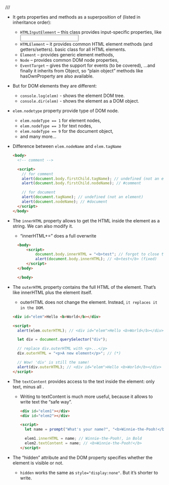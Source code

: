 ///

- It gets properties and methods as a superposition of (listed in inheritance order):

  - `HTMLInputElement` – this class provides input-specific properties, like <input>
  - `HTMLElement` – it provides common HTML element methods (and getters/setters). basic class for all HTML elements.
  - `Element` – provides generic element methods,
  - `Node` – provides common DOM node properties,
  - `EventTarget` – gives the support for events (to be covered),
    …and finally it inherits from Object, so “plain object” methods like hasOwnProperty are also available.

- But for DOM elements they are different:

  - `console.log(elem)` - shows the element DOM tree.
  - `console.dir(elem)` - shows the element as a DOM object.

- `elem.nodetype` property provide type of DOM node.
  - `elem.nodeType == 1` for element nodes,
  - `elem.nodeType == 3` for text nodes,
  - `elem.nodeType == 9` for the document object,
  - and many more...
- Difference between `elem.nodeName` and `elem.tagName`

  ```html
  <body>
    <!-- comment -->

    <script>
      // for comment
      alert(document.body.firstChild.tagName); // undefined (not an element)
      alert(document.body.firstChild.nodeName); // #comment

      // for document
      alert(document.tagName); // undefined (not an element)
      alert(document.nodeName); // #document
    </script>
  </body>
  ```

- The `innerHTML` property allows to get the HTML inside the element as a string. We can also modify it.

  - “innerHTML+=” does a full overwrite

  ```html
    <body>
        <script>
            document.body.innerHTML = "<b>test"; // forgot to close the tag
            alert(document.body.innerHTML); // <b>test</b> (fixed)
        </script>
    </body>

    </body>
  ```

- The `outerHTML` property contains the full HTML of the element. That’s like innerHTML plus the element itself.

  - outerHTML does not change the element. Instead, `it replaces it in the DOM`.

  ```html
  <div id="elem">Hello <b>World</b></div>

  <script>
    alert(elem.outerHTML); // <div id="elem">Hello <b>World</b></div>

    let div = document.querySelector("div");

    // replace div.outerHTML with <p>...</p>
    div.outerHTML = "<p>A new element</p>"; // (*)

    // Wow! 'div' is still the same!
    alert(div.outerHTML); // <div id="elem">Hello <b>World</b></div> (**)
  </script>
  ```

- The `textContent` provides access to the text inside the element: only text, minus all <tags>.

  - Writing to textContent is much more useful, because it allows to write text the “safe way”.

    ```html
    <div id="elem1"></div>
    <div id="elem2"></div>

    <script>
      let name = prompt("What's your name?", "<b>Winnie-the-Pooh!</b>");

      elem1.innerHTML = name; // Winnie-the-Pooh!, in Bold
      elem2.textContent = name; // <b>Winnie-the-Pooh!</b>
    </script>
    ```

- The “hidden” attribute and the DOM property specifies whether the element is visible or not.
  - `hidden` works the same as `style="display:none"`. But it’s shorter to write.
